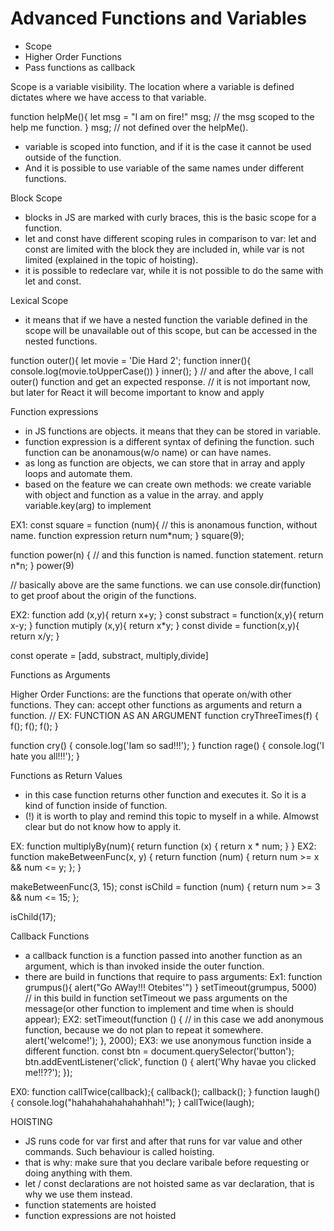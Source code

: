 # Advanced Functions and Variables

- Scope
- Higher Order Functions
- Pass functions as callback

Scope is a variable visibility. The location where a variable is defined dictates where we have access to that variable.

function helpMe(){
let msg = "I am on fire!"
msg; // the msg scoped to the help me function.
}
msg; // not defined over the helpMe().

- variable is scoped into function, and if it is the case it cannot be used outside of the function.
- And it is possible to use variable of the same names under different functions.

Block Scope

- blocks in JS are marked with curly braces, this is the basic scope for a function.
- let and const have different scoping rules in comparison to var: let and const are limited with the block they are included in, while var is not limited (explained in the topic of hoisting).
- it is possible to redeclare var, while it is not possible to do the same with let and const.

Lexical Scope

- it means that if we have a nested function the variable defined in the scope will be unavailable out of this scope, but can be accessed in the nested functions.

function outer(){
let movie = 'Die Hard 2';
function inner(){
console.log(movie.toUpperCase())
} inner();
}
// and after the above, I call outer() function and get an expected response.
// it is not important now, but later for React it will become important to know and apply

Function expressions

- in JS functions are objects. it means that they can be stored in variable.
- function expression is a different syntax of defining the function. such function can be anonamous(w/o name) or can have names.
- as long as function are objects, we can store that in array and apply loops and automate them.
- based on the feature we can create own methods: we create variable with object and function as a value in the array. and apply variable.key(arg) to implement

EX1:
const square = function (num){ // this is anonamous function, without name. function expression
return num\*num;
}
square(9);

function power(n) { // and this function is named. function statement.
return n\*n;
}
power(9)

// basically above are the same functions. we can use console.dir(function) to get proof about the origin of the functions.

EX2:
function add (x,y){
return x+y;
}
const substract = function(x,y){
return x-y;
}
function mutiply (x,y){
return x\*y;
}
const divide = function(x,y){
return x/y;
}

const operate = [add, substract, multiply,divide]

Functions as Arguments

Higher Order Functions: are the functions that operate on/with other functions. They can: accept other functions as arguments and return a function.
// EX: FUNCTION AS AN ARGUMENT
function cryThreeTimes(f) {
f();
f();
f();
}

function cry() {
console.log('Iam so sad!!!');
}
function rage() {
console.log('I hate you all!!!');
}

Functions as Return Values

- in this case function returns other function and executes it. So it is a kind of function inside of function.
- (!) it is worth to play and remind this topic to myself in a while. Almowst clear but do not know how to apply it.

EX:
function multiplyBy(num){
return function (x) {
return x \* num;
}
}
EX2:
function makeBetweenFunc(x, y) {
return function (num) {
return num >= x && num <= y;
};
}

makeBetweenFunc(3, 15);
const isChild = function (num) {
return num >= 3 && num <= 15;
};

isChild(17);

Callback Functions

- a callback function is a function passed into another function as an argument, which is than invoked inside the outer function.
- there are build in functions that require to pass arguments:
  Ex1:
  function grumpus(){
  alert("Go AWay!!! Otebites'")
  }
  setTimeout(grumpus, 5000)
  // in this build in function setTimeout we pass arguments on the message(or other function to implement and time when is should appear);
  EX2:
  setTimeout(function () {
  // in this case we add anonymous function, because we do not plan to repeat it somewhere.
  alert('welcome!');
  }, 2000);
  EX3: we use anonymous function inside a different function.
  const btn = document.querySelector('button');
  btn.addEventListener('click', function () {
  alert('Why havae you clicked me!!??');
  });

EX0:
function callTwice(callback);{
callback();
callback();
}
function laugh() {
console.log("hahahahahahahahhah!");
}
callTwice(laugh);

HOISTING

- JS runs code for var first and after that runs for var value and other commands. Such behaviour is called hoisting.
- that is why: make sure that you declare varibale before requesting or doing anything with them.
- let / const declarations are not hoisted same as var declaration, that is why we use them instead.
- function statements are hoisted
- function expressions are not hoisted
